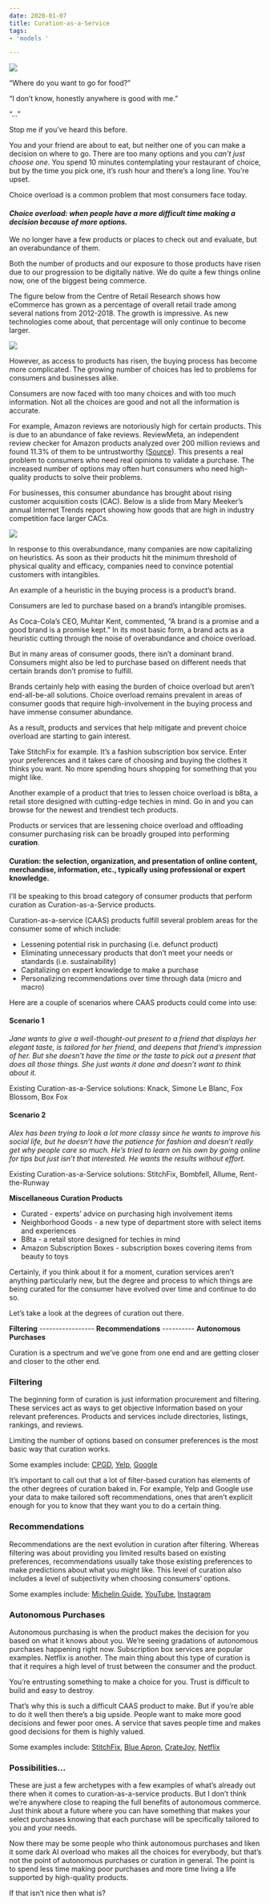 ```yaml
---
date: 2020-01-07
title: Curation-as-a-Service
tags:
- 'models '

---
```

![](/images/photo-1557821552-17105176677c.jpeg)

“Where do you want to go for food?”

“I don’t know, honestly anywhere is good with me.”

“...”

Stop me if you’ve heard this before.

You and your friend are about to eat, but neither one of you can make a decision on where to go. There are too many options and you _can’t just choose one_. You spend 10 minutes contemplating your restaurant of choice, but by the time you pick one, it’s rush hour and there’s a long line. You’re upset.

Choice overload is a common problem that most consumers face today.

#### _Choice overload: when people have a more difficult time making a decision because of more options._

We no longer have a few products or places to check out and evaluate, but an overabundance of them.

Both the number of products and our exposure to those products have risen due to our progression to be digitally native. We do quite a few things online now, one of the biggest being commerce.

The figure below from the Centre of Retail Research shows how eCommerce has grown as a percentage of overall retail trade among several nations from 2012-2018. The growth is impressive. As new technologies come about, that percentage will only continue to become larger.

![](/images/unnamed.png)

However, as access to products has risen, the buying process has become more complicated. The growing number of choices has led to problems for consumers and businesses alike.

Consumers are now faced with too many choices and with too much information. Not all the choices are good and not all the information is accurate.

For example, Amazon reviews are notoriously high for certain products. This is due to an abundance of fake reviews. ReviewMeta, an independent review checker for Amazon products analyzed over 200 million reviews and found 11.3% of them to be untrustworthy ([Source](https://www.komando.com/online-shopping/amazon-flooded-with-fake-reviews/562254/)). This presents a real problem to consumers who need real opinions to validate a purchase. The increased number of options may often hurt consumers who need high-quality products to solve their problems.

For businesses, this consumer abundance has brought about rising customer acquisition costs (CAC). Below is a slide from Mary Meeker’s annual Internet Trends report showing how goods that are high in industry competition face larger CACs.

![](/images/report.png)

In response to this overabundance, many companies are now capitalizing on heuristics. As soon as their products hit the minimum threshold of physical quality and efficacy, companies need to convince potential customers with intangibles.

An example of a heuristic in the buying process is a product’s brand.

Consumers are led to purchase based on a brand’s intangible promises.

As Coca-Cola’s CEO, Muhtar Kent, commented, “A brand is a promise and a good brand is a promise kept.” In its most basic form, a brand acts as a heuristic cutting through the noise of overabundance and choice overload.

But in many areas of consumer goods, there isn’t a dominant brand. Consumers might also be led to purchase based on different needs that certain brands don’t promise to fulfill.

Brands certainly help with easing the burden of choice overload but aren’t end-all-be-all solutions. Choice overload remains prevalent in areas of consumer goods that require high-involvement in the buying process and have immense consumer abundance.

As a result, products and services that help mitigate and prevent choice overload are starting to gain interest.

Take StitchFix for example. It’s a fashion subscription box service. Enter your preferences and it takes care of choosing and buying the clothes it thinks you want. No more spending hours shopping for something that you might like.

Another example of a product that tries to lessen choice overload is b8ta, a retail store designed with cutting-edge techies in mind. Go in and you can browse for the newest and trendiest tech products.

Products or services that are lessening choice overload and offloading consumer purchasing risk can be broadly grouped into performing **curation**.

#### **Curation**: the selection, organization, and presentation of online content, merchandise, information, etc., typically using professional or expert knowledge.

I’ll be speaking to this broad category of consumer products that perform curation as Curation-as-a-Service products.

Curation-as-a-service (CAAS) products fulfill several problem areas for the consumer some of which include:

* Lessening potential risk in purchasing (i.e. defunct product)
* Eliminating unnecessary products that don’t meet your needs or standards (i.e. sustainability)
* Capitalizing on expert knowledge to make a purchase
* Personalizing recommendations over time through data (micro and macro)

Here are a couple of scenarios where CAAS products could come into use:

#### **Scenario 1**

_Jane wants to give a well-thought-out present to a friend that displays her elegant taste, is tailored for her friend, and deepens that friend’s impression of her. But she doesn’t have the time or the taste to pick out a present that does all those things. She just wants it done and doesn’t want to think about it._

Existing Curation-as-a-Service solutions: Knack, Simone Le Blanc, Fox Blossom, Box Fox

#### **Scenario 2**

_Alex has been trying to look a lot more classy since he wants to improve his social life, but he doesn’t have the patience for fashion and doesn’t really get why people care so much. He’s tried to learn on his own by going online for tips but just isn’t that interested. He wants the results without effort._

Existing Curation-as-a-Service solutions: StitchFix, Bombfell, Allume, Rent-the-Runway

**Miscellaneous Curation Products**

* Curated - experts’ advice on purchasing high involvement items
* Neighborhood Goods - a new type of department store with select items and experiences
* B8ta - a retail store designed for techies in mind
* Amazon Subscription Boxes - subscription boxes covering items from beauty to toys

Certainly, if you think about it for a moment, curation services aren’t anything particularly new, but the degree and process to which things are being curated for the consumer have evolved over time and continue to do so.

Let’s take a look at the degrees of curation out there.

**Filtering** ----------------- **Recommendations** ---------- **Autonomous** **Purchases**

Curation is a spectrum and we’ve gone from one end and are getting closer and closer to the other end.

### **Filtering**

The beginning form of curation is just information procurement and filtering. These services act as ways to get objective information based on your relevant preferences. Products and services include directories, listings, rankings, and reviews.

Limiting the number of options based on consumer preferences is the most basic way that curation works.

Some examples include: [CPGD](https://www.cpgd.xyz/), [Yelp](https://www.yelp.com/), [Google](http://google.com)

It’s important to call out that a lot of filter-based curation has elements of the other degrees of curation baked in. For example, Yelp and Google use your data to make tailored soft recommendations, ones that aren’t explicit enough for you to know that they want you to do a certain thing.

### **Recommendations**

Recommendations are the next evolution in curation after filtering. Whereas filtering was about providing you limited results based on existing preferences, recommendations usually take those existing preferences to make predictions about what you might like. This level of curation also includes a level of subjectivity when choosing consumers’ options.

Some examples include: [Michelin Guide](https://www.viamichelin.com/web/Restaurants), [YouTube](http://youtube.com), [Instagram](http://instagram.com)

### **Autonomous Purchases**

Autonomous purchasing is when the product makes the decision for you based on what it knows about you. We’re seeing gradations of autonomous purchases happening right now. Subscription box services are popular examples. Netflix is another. The main thing about this type of curation is that it requires a high level of trust between the consumer and the product.

You’re entrusting something to make a choice for you. Trust is difficult to build and easy to destroy.

That’s why this is such a difficult CAAS product to make. But if you’re able to do it well then there’s a big upside. People want to make more good decisions and fewer poor ones. A service that saves people time and makes good decisions for them is highly valued.

Some examples include: [StitchFix](https://www.stitchfix.com/), [Blue Apron](https://www.blueapron.com/pages/pricing?cvosrc=search-paid.google.brande-head-80off&g_acctid=546-841-8789&g_adgroupid=87176351655&g_adid=406860148684&g_campaign=Search-Brand-Exact-Head-%2480+Offer-Dec2019&g_campaignid=8644375869&g_keyword=blue+apron&g_keywordid=aud-384482934693%3Akwd-512472970&g_network=g&gclid=CjwKCAiAgqDxBRBTEiwA59eEN1lF7-jnB7LNPthcgx27MaOp4Y9BtfY58xoBesl8bwyi4vojBkdq2BoCYZYQAvD_BwE&utm_campaign=brande-head-80off&utm_medium=search-paid&utm_source=google), [CrateJoy](https://www.cratejoy.com/), [Netflix](http://netflix.com)

### **Possibilities...**

These are just a few archetypes with a few examples of what’s already out there when it comes to curation-as-a-service products. But I don’t think we’re anywhere close to reaping the full benefits of autonomous commerce. Just think about a future where you can have something that makes your select purchases knowing that each purchase will be specifically tailored to you and your needs.

Now there may be some people who think autonomous purchases and liken it some dark AI overload who makes all the choices for everybody, but that’s not the point of autonomous purchases or curation in general. The point is to spend less time making poor purchases and more time living a life supported by high-quality products.

If that isn’t nice then what is?